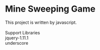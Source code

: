 Mine Sweeping Game
====
This project is written by javascript. <br>
<br>
Support Libraries<br>
  jquery-1.11.1<br>
  underscore<br>
